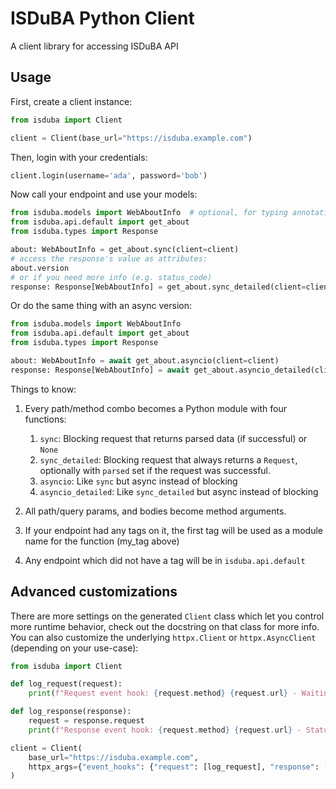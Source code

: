 <!--
SPDX-FileCopyrightText: 2025 Intevation GmbH

SPDX-License-Identifier: Apache-2.0
-->

# ISDuBA Python Client
A client library for accessing ISDuBA API

## Usage
First, create a client instance:

```python
from isduba import Client

client = Client(base_url="https://isduba.example.com")
```

Then, login with your credentials:
```python
client.login(username='ada', password='bob')
```

Now call your endpoint and use your models:

```python
from isduba.models import WebAboutInfo  # optional, for typing annotations
from isduba.api.default import get_about
from isduba.types import Response

about: WebAboutInfo = get_about.sync(client=client)
# access the response's value as attributes:
about.version
# or if you need more info (e.g. status_code)
response: Response[WebAboutInfo] = get_about.sync_detailed(client=client)
```

Or do the same thing with an async version:

```python
from isduba.models import WebAboutInfo
from isduba.api.default import get_about
from isduba.types import Response

about: WebAboutInfo = await get_about.asyncio(client=client)
response: Response[WebAboutInfo] = await get_about.asyncio_detailed(client=client)
```

Things to know:
1. Every path/method combo becomes a Python module with four functions:
    1. `sync`: Blocking request that returns parsed data (if successful) or `None`
    1. `sync_detailed`: Blocking request that always returns a `Request`, optionally with `parsed` set if the request was successful.
    1. `asyncio`: Like `sync` but async instead of blocking
    1. `asyncio_detailed`: Like `sync_detailed` but async instead of blocking

1. All path/query params, and bodies become method arguments.
1. If your endpoint had any tags on it, the first tag will be used as a module name for the function (my_tag above)
1. Any endpoint which did not have a tag will be in `isduba.api.default`

## Advanced customizations

There are more settings on the generated `Client` class which let you control more runtime behavior, check out the docstring on that class for more info. You can also customize the underlying `httpx.Client` or `httpx.AsyncClient` (depending on your use-case):

```python
from isduba import Client

def log_request(request):
    print(f"Request event hook: {request.method} {request.url} - Waiting for response")

def log_response(response):
    request = response.request
    print(f"Response event hook: {request.method} {request.url} - Status {response.status_code}")

client = Client(
    base_url="https://isduba.example.com",
    httpx_args={"event_hooks": {"request": [log_request], "response": [log_response]}},
)
```
